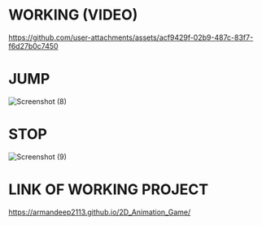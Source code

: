 # WORKING (VIDEO)
https://github.com/user-attachments/assets/acf9429f-02b9-487c-83f7-f6d27b0c7450
# JUMP
![Screenshot (8)](https://github.com/user-attachments/assets/d70ce838-c69e-49f8-8df0-145ef3c6d4e5)
# STOP
![Screenshot (9)](https://github.com/user-attachments/assets/b004efdf-d0c1-4b0b-a8f7-f973643a8063)
# LINK OF WORKING PROJECT
https://armandeep2113.github.io/2D_Animation_Game/
